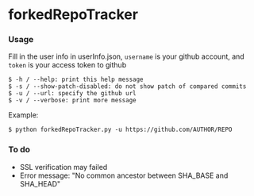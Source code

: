 # forkedRepoTracker

### Usage
Fill in the user info in userInfo.json, ```username``` is your github account, and ```token``` is your access token to github

```
$ -h / --help: print this help message
$ -s / --show-patch-disabled: do not show patch of compared commits
$ -u / --url: specify the github url
$ -v / --verbose: print more message
```
Example: 
```
$ python forkedRepoTracker.py -u https://github.com/AUTHOR/REPO
```

### To do
* SSL verification may failed
* Error message: "No common ancestor between SHA_BASE and SHA_HEAD"